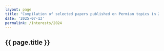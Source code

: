 ```yaml
---
layout: page
title: "Compilation of selected papers published on Permian topics in 2024"
date: '2025-07-13'
permalink: /Interests/2024
---
```


## {{ page.title }}
